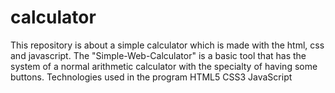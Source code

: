 # calculator
This repository is about a simple calculator which is made with the html, css and javascript.
The "Simple-Web-Calculator" is a basic tool that has the system of a normal arithmetic calculator with the specialty of having some buttons.
Technologies used in the program
HTML5
CSS3
JavaScript
